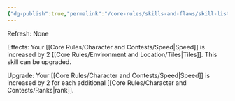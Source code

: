 ```yaml
---
{"dg-publish":true,"permalink":"/core-rules/skills-and-flaws/skill-list/agility/rank-1/speed-boost/"}
---
```


Refresh: None

Effects:
Your [[Core Rules/Character and Contests/Speed\|Speed]] is increased by 2 [[Core Rules/Environment and Location/Tiles\|Tiles]].
This skill can be upgraded.

Upgrade:
Your [[Core Rules/Character and Contests/Speed\|Speed]] is increased by 2 for each additional [[Core Rules/Character and Contests/Ranks\|rank]].